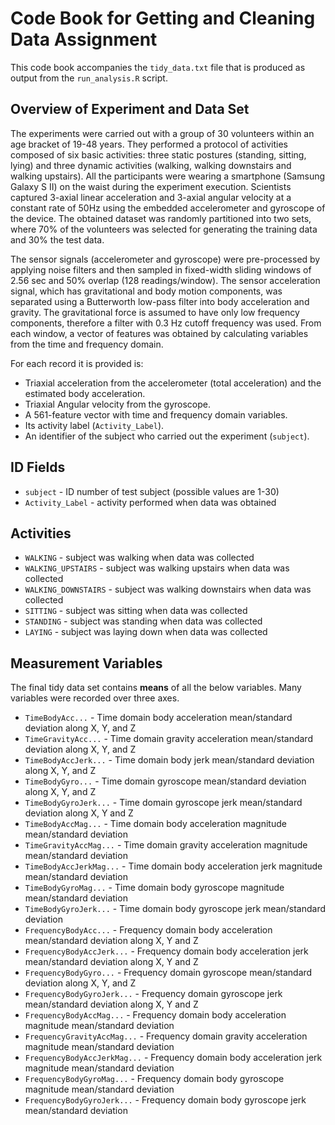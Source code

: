 # Code Book for Getting and Cleaning Data Assignment

This code book accompanies the `tidy_data.txt` file that is produced as output from the `run_analysis.R` script.

## Overview of Experiment and Data Set

The experiments were carried out with a group of 30 volunteers within an age bracket of 19-48 years. They performed a protocol of activities composed of six basic activities: three static postures (standing, sitting, lying) and three dynamic activities (walking, walking downstairs and walking upstairs). All the participants were wearing a smartphone (Samsung Galaxy S II) on the waist during the experiment execution. Scientists captured 3-axial linear acceleration and 3-axial angular velocity at a constant rate of 50Hz using the embedded accelerometer and gyroscope of the device. The obtained dataset was randomly partitioned into two sets, where 70% of the volunteers was selected for generating the training data and 30% the test data. 

The sensor signals (accelerometer and gyroscope) were pre-processed by applying noise filters and then sampled in fixed-width sliding windows of 2.56 sec and 50% overlap (128 readings/window). The sensor acceleration signal, which has gravitational and body motion components, was separated using a Butterworth low-pass filter into body acceleration and gravity. The gravitational force is assumed to have only low frequency components, therefore a filter with 0.3 Hz cutoff frequency was used. From each window, a vector of features was obtained by calculating variables from the time and frequency domain.

For each record it is provided is:
* Triaxial acceleration from the accelerometer (total acceleration) and the estimated body acceleration.
* Triaxial Angular velocity from the gyroscope. 
* A 561-feature vector with time and frequency domain variables. 
* Its activity label (`Activity_Label`). 
* An identifier of the subject who carried out the experiment (`subject`).

## ID Fields
* `subject` - ID number of test subject (possible values are 1-30)
* `Activity_Label` - activity performed when data was obtained

## Activities
* `WALKING` - subject was walking when data was collected
* `WALKING_UPSTAIRS` - subject was walking upstairs when data was collected
* `WALKING_DOWNSTAIRS` - subject was walking downstairs when data was collected
* `SITTING` - subject was sitting when data was collected
* `STANDING` - subject was standing when data was collected
* `LAYING` - subject was laying down when data was collected

## Measurement Variables

The final tidy data set contains **means** of all the below variables. Many variables were recorded over three axes.

* `TimeBodyAcc...` - Time domain body acceleration mean/standard deviation along X, Y, and Z
* `TimeGravityAcc...` - Time domain gravity acceleration mean/standard deviation along X, Y, and Z
* `TimeBodyAccJerk...` - Time domain body jerk mean/standard deviation along X, Y, and Z
* `TimeBodyGyro...` - Time domain gyroscope mean/standard deviation along X, Y, and Z
* `TimeBodyGyroJerk...` - Time domain gyroscope jerk mean/standard deviation along X, Y and Z
* `TimeBodyAccMag...` - Time domain body acceleration magnitude mean/standard deviation
* `TimeGravityAccMag...` - Time domain gravity acceleration magnitude mean/standard deviation
* `TimeBodyAccJerkMag...` - Time domain body acceleration jerk magnitude mean/standard deviation
* `TimeBodyGyroMag...` - Time domain body gyroscope magnitude mean/standard deviation
* `TimeBodyGyroJerk...` - Time domain body gyroscope jerk mean/standard deviation
* `FrequencyBodyAcc...` - Frequency domain body acceleration mean/standard deviation along X, Y and Z
* `FrequencyBodyAccJerk...` - Frequency domain body acceleration jerk mean/standard deviation along X, Y and Z
* `FrequencyBodyGyro...` - Frequency domain gyroscope mean/standard deviation along X, Y, and Z
* `FrequencyBodyGyroJerk...` - Frequency domain gyroscope jerk mean/standard deviation along X, Y and Z
* `FrequencyBodyAccMag...` - Frequency domain body acceleration magnitude mean/standard deviation
* `FrequencyGravityAccMag...` - Frequency domain gravity acceleration magnitude mean/standard deviation
* `FrequencyBodyAccJerkMag...` - Frequency domain body acceleration jerk magnitude mean/standard deviation
* `FrequencyBodyGyroMag...` - Frequency domain body gyroscope magnitude mean/standard deviation
* `FrequencyBodyGyroJerk...` - Frequency domain body gyroscope jerk mean/standard deviation
